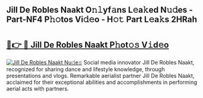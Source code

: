 ## Jill De Robles Naakt O𝚗𝚕yf𝚊ns L𝚎a𝚔ed N𝚞𝚍es - Part-NF4 P𝚑𝚘tos Vi𝚍𝚎o - H𝚘𝚝 Part L𝚎a𝚔s 2HRah

# <h2><a href="http://kfeksmu.oniu.top/?m=Jill+De+Robles+Naakt">🔗👉 🔴 Jill De Robles Naakt P𝚑ot𝚘𝚜 V𝚒d𝚎o</a></h2>

[![Jill De Robles Naakt Nu𝚍e𝚜](https://i.imgur.com/0qMVB7G.gif)](http://kfeksmu.oniu.top/?m=Jill+De+Robles+Naakt)
Social media innovator Jill De Robles Naakt, recognized for sharing dance and lifestyle knowledge, through presentations and vlogs. Remarkable aerialist partner Jill De Robles Naakt, acclaimed for their exceptional abilities and accomplishments in performing aerial acts with partners.  

